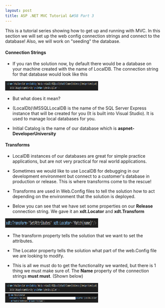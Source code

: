 ```yaml
---
layout: post
title: ASP .NET MVC Tutorial &#58 Part 3
---
```


This is a tutorial series showing how to get up and running with MVC. In this section we will set up the web config connection strings and connect to the database! Also, we will work on "seeding" the database.


#### Connection Strings
* If you ran the solution now, by default there would be a database on your machine created with the name of LocalDB. The connection string for that database would look like this 

<img src="/assets/localDBConnectionString.png" width="300px;" height="30px;" style="margin:auto;">

* But what does it mean?

* (LocalDb)\MSSQLLocalDB is the name of the SQL Server Express instance that will be created for you (It is built into Visual Studio). It is used to manage local databases for you.
* Initial Catalog is the name of our database which is **aspnet-DeveloperUniversity**


#### Transforms
* LocalDB instances of our databases are great for simple practice applications, but are not very practical for real world applications.

* Sometimes we would like to use LocalDB for debugging in our development environment but connect to a customer's database in production or release. This is where transforms come to the rescue!

* Transforms are used in Web.Config files to tell the solution how to act depending on the environment that the solution is deployed.

* Below you can see that we have set some properties on our **Release** connection string. We gave it an **xdt.Locator** and **xdt.Transform**

<img src="/assets/transformAttributes.png" width="300px;" height="30px;" style="margin:auto;">

* The transform property tells the solution that we want to set the attributes.
* The Locator property tells the solution what part of the web.Config file we are looking to modify.

* This is all we must do to get the functionality we wanted, but there is 1 thing we must make sure of. The **Name** property of the connection strings **must must**. (Shown below)

<img src="/assets/localDBConnectionString.png" width="300px;" height="30px;" style="margin:auto;">
<img src="/assets/releaseConnectionString.png" width="300px;" height="30px;" style="margin:auto;">

<!-- TODO:

Web.Config connection strings
Web.Config transforms
Seeding the DB -->